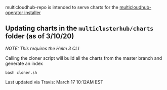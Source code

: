 multicloudhub-repo is intended to serve charts for the [multicloudhub-operator installer](https://github.com/open-cluster-management/multicloudhub-operator)

## Updating charts in the `multiclusterhub/charts` folder (as of 3/10/20)

*NOTE: This requires the Helm 3 CLI*

Calling the cloner script will build all the charts from the master branch and generate an index
```console
bash cloner.sh
```

Last updated via Travis: March 17 10:12AM EST
